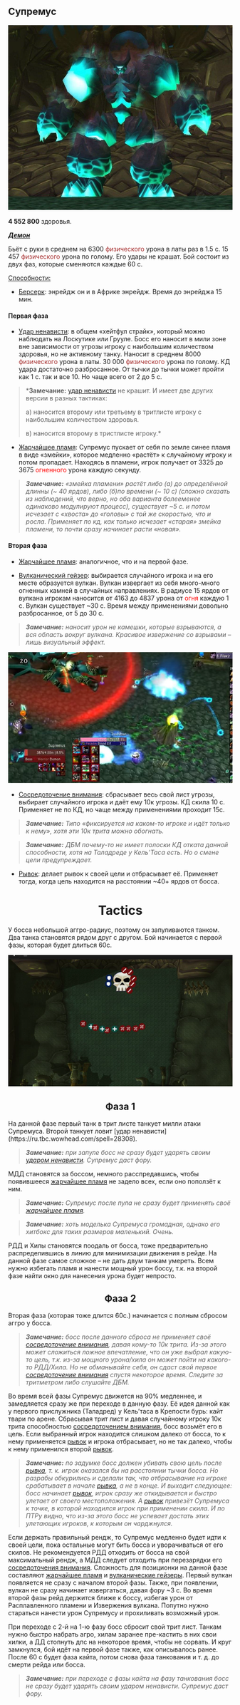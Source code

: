## Супремус ##
![Supremus](/img/supremus1.png)


**4 552 800** здоровья. 

<em><u><b>Демон</b></u></em>

Бьёт с руки в среднем на 6300 <span style = "color:brown"> физического </span> урона в латы раз в 1.5 с. 15 457 <span style = "color:brown"> физического </span> урона по голому. Его удары не крашат.
Бой состоит из двух фаз, которые сменяются каждые 60 с.

<u>Способности:</u>
- [Берсерк](https://ru.tbc.wowhead.com/spell=26662): энрейдж он и в Африке энрейдж. Время до энрейджа 15 мин.

#### Первая фаза ####
- [Удар ненависти](https://ru.tbc.wowhead.com/spell=28308): в общем «хейтфул страйк», который можно наблюдать на Лоскутике или Грууле. 
Босс его наносит в мили зоне вне зависимости от угрозы игроку с наибольшим
количеством здоровья, но не активному танку. Наносит в среднем 8000 <span style = "color:brown"> физического </span> урона в латы. 
30 000 <span style = "color:brown"> физического </span> урона по голому. КД удара достаточно разбросанное. От тычки до тычки может пройти как 1 с. так и все 10. Но чаще всего от 2 до 5 с.  

> ***Замечание:** [удар ненависти](https://ru.tbc.wowhead.com/spell=28308) не крашит. И имеет две других версии в разных тактиках:
>  
>а) наносится второму или третьему в тритлисте игроку с наибольшим количеством здоровья. 
>
>в) наносится второму в тристлисте игроку.*


- [Жарчайшее пламя](https://ru.tbc.wowhead.com/spell=40265): Супремус пускает от себя по земле синее пламя в виде «змейки», 
которое медленно «растёт» к случайному игроку и потом пропадает. 
Находясь в пламени, игрок получает от 3325 до 3675 <span style = "color:red"> огненного </span> урона каждую секунду.  

>***Замечание:** «змейка пламени» растёт либо (а) до определённой длинны (~ 40 ярдов), либо (б)по времени (~ 10 с) 
(сложно сказать из наблюдений, что верно, но оба варианта болееменее одинаково модулируют процесс), существует ~5 с. и потом исчезает с «хвоста» до
«головы» с той же скоростью, что и росла. Применяет по кд, как только исчезает «старая» змейка пламени, то почти сразу начинает расти «новая».*


#### Вторая фаза ####
- [Жарчайшее пламя](https://ru.tbc.wowhead.com/spell=40265): аналогичное, что и на первой фазе.


- [Вулканический гейзер](https://ru.tbc.wowhead.com/spell=42052): выбирается случайного игрока и на его месте образуется вулкан. 
Вулкан извергает из себя много-много огненных камней в случайных направлениях. 
В радиусе 15 ярдов от вулкана игрокам наносится от 4163 до 4837 урона от <span style = "color:red"> огня </span> каждую 1 с. Вулкан существует ~30 c. 
Время между применениями довольно разбросанное, от 5 до 30 с.  

>***Замечание:** наносит урон не камешки, которые взрываются, а вся область вокруг вулкана.
Красивое извержение со взрывами – лишь визуальный эффект.*

![Вулкан](/img/supremus2.png)


- [Сосредоточение внимания](https://ru.tbc.wowhead.com/spell=40607): сбрасывает весь свой лист угрозы, выбирает случайного игрока и даёт ему 10к угрозы. 
КД скила 10 с. Применяет не по КД, но чаще между применениями проходит 15с.

> ***Замечание:** Типо «фиксируется на каком-то игроке и идёт только к нему», хотя эти 10к
трита можно обогнать.*


> ***Замечание:** ДБМ почему-то не имеет полоски КД отката данной способности, хотя на
Таладреде у Кель’Таса есть. Но о смене цели предупреждает.*


- [Рывок](https://ru.tbc.wowhead.com/spell=41581): делает рывок к своей цели и отбрасывает её. Применяет тогда, когда цель находится на расстоянии ~40+ ярдов от босса.


<h1 align = "center"> Tactics  </h1>
У босса небольшой аггро-радиус, поэтому он запуливаются танком. Два танка становятся рядом друг с другом. Бой начинается с первой фазы, которая будет длиться 60с. 

![Фаза1](/img/supremus3.png)
<h2 align = "center"> Фаза 1  </h2>
На данной фазе первый танк в трит листе танкует милли атаки Супремуса. 
Второй танкует ловит [удар ненависти](https://ru.tbc.wowhead.com/spell=28308). 

>***Замечание:** при запуле босс не сразу будет ударять своим [ударом ненависти](https://ru.tbc.wowhead.com/spell=28308). Супремус даст фору.*

МДД становятся за боссом, немного расспредавшись, чтобы появившееся [жарчайшее пламя](https://ru.tbc.wowhead.com/spell=40265) не задело всех, если оно поползёт к ним.  

> ***Замечание:** Супремус после пула не сразу будет применять своё [жарчайшее пламя](https://ru.tbc.wowhead.com/spell=40265).*  

> ***Замечание:** хоть моделька Супремуса громадная, однако его хитбокс для таких размеров маленький. Очень.*  

РДД и Хилы становятся поодаль от босса, тоже предварительно распределившись в линию для минимизации движения в рейде. 
На данной фазе самое сложное – не дать двум танкам умереть. 
Всем нужно избегать пламя и нанести мощный урон боссу, т.к. на второй фазе найти окно для нанесения урона будет непросто.


<h2 align = "center"> Фаза 2  </h2>
Вторая фаза (которая тоже длится 60с.) начинается с полным сбросом аггро у босса.

> ***Замечание:** босс после данного сброса не применяет своё [сосредоточение внимания](https://ru.tbc.wowhead.com/spell=40607), давая кому-то 10к
трита. Из-за этого может сложиться ложное впечатление, что он уже выбрал какую-то
цель, т.к. из-за мощного урона/хила он может пойти на какого-то РДД/Хила. Но не
обманывайте себя, он сдаст свой первое [сосредоточение внимания](https://ru.tbc.wowhead.com/spell=40607) спустя некоторое время. Следите
за тритметром либо слушайте ДБМ.*

Во время всей фазы Супремус движется на 90% медленнее, и замедляется сразу же при переходе в данную фазу. 
Её идея данной как у первого прислужника (Таладред) у Кель’таса в Крепости бурь: кайт твари по арене.
Сбрасывая трит лист и давая случайному игроку 10к трита способностью [сосредоточением внимания](https://ru.tbc.wowhead.com/spell=40607), босс возьмёт его в цель. 
Если выбранный игрок находится слишком далеко от босса, то к нему применяется [рывок](https://ru.tbc.wowhead.com/spell=41581) и игрока отбрасывает, 
но не так далеко, чтобы к нему применился второй [рывок](https://ru.tbc.wowhead.com/spell=41581).

> ***Замечание:** по задумке босс должен убивать свою цель после [рывка](https://ru.tbc.wowhead.com/spell=41581), т. к. игрок оказался бы на расстоянии тычки босса. 
Но разрабы обкурились и сделали так, что отбрасывание на игроке срабатывает в начале [рывка](https://ru.tbc.wowhead.com/spell=41581), а не в конце. 
И выходит следующее: босс начинает [рывок](https://ru.tbc.wowhead.com/spell=41581), игрок сразу же откидывается и быстро улетает от своего местоположения. 
А [рывок](https://ru.tbc.wowhead.com/spell=41581) привезёт Супремуса к точке, в которой находился игрок при применении скила. 
И по ПТРу видно, что из-за этого босс не успевает достать этих улетающих игроков, к которым он чарджнулся.*

Если держать правильный рендж, то Супремус медленно будет идти к своей цели, пока остальные могут бить босса и уворачиваться от его скилов.
Не рекомендуется РДД отходить от босса на свой максимальный рендж, а МДД следует отходить при перезарядки его [сосредоточения внимания](https://ru.tbc.wowhead.com/spell=40607). 
Сложность для позиционки на данной фазе составляют [жарчайшее пламя](https://ru.tbc.wowhead.com/spell=40265) и [вулканические гейзеры](https://ru.tbc.wowhead.com/spell=42052). 
Первый вулкан появляется не сразу с началом второй фазы. 
Также, при появлении, вулкан не сразу начинает извергаться, давая фору ~3 с. 
Во время второй фазы рейд держится ближе к боссу, избегая урон от Расплавленного пламени и Извержения вулкана. 
Попутно нужно стараться нанести урон Супремусу и прохиливать возможный урон.


При переходе с 2-й на 1-ю фазу босс сбросит свой трит лист. 
Танкам нужно быстро набрать агро, хилам заранее пре-кастить в них свои хилки, а ДД стопнуть дпс на некоторое время, чтобы не сорвать.
И круг замкнулся, бой идёт на первой фазе также, как описывалось ранее. После 60 с будет фаза кайта, потом снова фаза танкования и т. д. до
смерти рейда или босса.  

>***Замечание:** при переходе с фазы кайта на фазу танкования босс не сразу будет ударять своим
ударом ненависти. Супремус даст фору.*






<script>var whTooltips = {colorLinks: false, iconizeLinks: true, renameLinks: true};</script>
<script src="https://wow.zamimg.com/widgets/power.js"></script>
